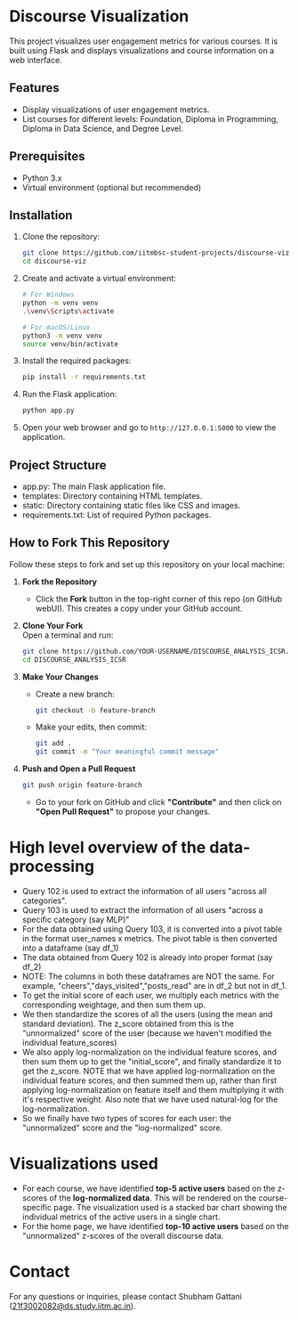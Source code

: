 # Discourse Visualization

This project visualizes user engagement metrics for various courses. It is built using Flask and displays visualizations and course information on a web interface.

## Features

- Display visualizations of user engagement metrics.
- List courses for different levels: Foundation, Diploma in Programming, Diploma in Data Science, and Degree Level.

## Prerequisites

- Python 3.x
- Virtual environment (optional but recommended)

## Installation

1. Clone the repository:

    ```sh
    git clone https://github.com/iitmbsc-student-projects/discourse-viz.git
    cd discourse-viz
    ```

2. Create and activate a virtual environment:

    ```sh
    # For Windows
    python -m venv venv
    .\venv\Scripts\activate

    # For macOS/Linux
    python3 -m venv venv
    source venv/bin/activate
    ```

3. Install the required packages:

    ```sh
    pip install -r requirements.txt
    ```

4. Run the Flask application:

    ```sh
    python app.py
    ```

5. Open your web browser and go to `http://127.0.0.1:5000` to view the application.

## Project Structure

- app.py: The main Flask application file.
- templates: Directory containing HTML templates.
- static: Directory containing static files like CSS and images.
- requirements.txt: List of required Python packages.

## How to Fork This Repository

Follow these steps to fork and set up this repository on your local machine:

1. **Fork the Repository**  
   - Click the **Fork** button in the top-right corner of this repo (on GitHub webUI). This creates a copy under your GitHub account.

2. **Clone Your Fork**  
   Open a terminal and run:  
   ```sh
   git clone https://github.com/YOUR-USERNAME/DISCOURSE_ANALYSIS_ICSR.git
   cd DISCOURSE_ANALYSIS_ICSR
   ```

4. **Make Your Changes**  
   - Create a new branch:  
     ```sh
     git checkout -b feature-branch
     ```
   - Make your edits, then commit:  
     ```sh
     git add .
     git commit -m "Your meaningful commit message"
     ```

5. **Push and Open a Pull Request**  
   ```sh
   git push origin feature-branch
   ```
   - Go to your fork on GitHub and click **"Contribute"** and then click on **"Open Pull Request"** to propose your changes.

# High level overview of the data-processing

- Query 102 is used to extract the information of all users "across all categories".
- Query 103 is used to extract the information of all users "across a specific category (say MLP)"
- For the data obtained using Query 103, it is converted into a pivot table in the format user_names x metrics. The pivot table is then converted into a dataframe (say df_1)
- The data obtained from Query 102 is already into proper format (say df_2)
- NOTE: The columns in both these dataframes are NOT the same. For example, "cheers","days_visited","posts_read" are in df_2 but not in df_1.
- To get the initial score of each user, we multiply each metrics with the corresponding weightage, and then sum them up.
- We then standardize the scores of all the users (using the mean and standard deviation). The z_score obtained from this is the "unnormalized" score of the user (because we haven't modified the individual feature_scores)
- We also apply log-normalization on the individual feature scores, and then sum them up to get the "initial_score", and finally standardize it to get the z_score. NOTE that we have applied log-normalization on the individual feature scores, and then summed them up, rather than first applying log-normalization on feature itself and them multiplying it with it's respective weight. Also note that we have used natural-log for the log-normalization.
- So we finally have two types of scores for each user: the "unnormalized" score and the "log-normalized" score.

# Visualizations used
- For each course, we have identified **top-5 active users** based on the z-scores of the **log-normalized data**. This will be rendered on the course-specific page. The visualization used is a stacked bar chart showing the individual metrics of the active users in a single chart.
- For the home page, we have identified **top-10 active users** based on the "unnormalized" z-scores of the overall discourse data.



# Contact

For any questions or inquiries, please contact Shubham Gattani (21f3002082@ds.study.iitm.ac.in).
